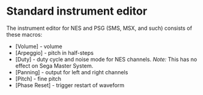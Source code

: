 # Standard instrument editor

The instrument editor for NES and PSG (SMS, MSX, and such) consists of these macros:

- [Volume] - volume
- [Arpeggio] - pitch in half-steps
- [Duty] - duty cycle and noise mode for NES channels. _Note:_ This has no effect on Sega Master System.
- [Panning] - output for left and right channels
- [Pitch] - fine pitch
- [Phase Reset] - trigger restart of waveform